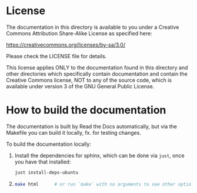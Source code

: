 # License

The documentation in this directory is available to you under a Creative
Commons Attribution Share-Alike License as specified here:

https://creativecommons.org/licenses/by-sa/3.0/

Please check the LICENSE file for details.

This license applies ONLY to the documentation found in this directory and
other directories which specifically contain documentation and contain the
Creative Commons license, NOT to any of the source code, which is available
under version 3 of the GNU General Public License.

# How to build the documentation

The documentation is built by Read the Docs automatically, but via the Makefile you can build it locally, fx. for testing
changes.

To build the documentation locally:
1. Install the dependencies for sphinx, which can be done via `just`, once you have that installed:
   ```sh
   just install-deps-ubuntu
   ```
2.
   ```sh
   make html      # or run `make` with no arguments to see other options
   ```
